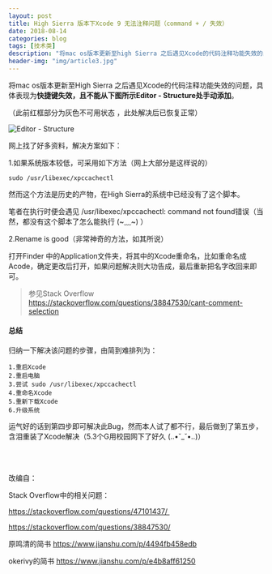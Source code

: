 ```yaml
---
layout: post
title: High Sierra 版本下Xcode 9 无法注释问题（command + / 失效）
date: 2018-08-14
categories: blog
tags: [技术类]
description: "将mac os版本更新至high Sierra 之后遇见Xcode的代码注释功能失效的问题，具体表现为快捷键失效，且不能从下图所示Editor - Structure处手动添加"
header-img: "img/article3.jpg"
---
```


将mac os版本更新至High Sierra 之后遇见Xcode的代码注释功能失效的问题，具体表现为**快捷键失效，且不能从下图所示Editor - Structure处手动添加**。

（此前红框部分为灰色不可用状态 ，此处解决后已恢复正常）

![Editor - Structure](https://apiao-1258505467.cos.ap-chengdu.myqcloud.com/blog_pic/Xcode%E6%B3%A8%E9%87%8A%E5%A4%B1%E6%95%88%E6%88%AA%E5%9B%BE.png)



网上找了好多资料，解决方案如下：

1.如果系统版本较低，可采用如下方法（网上大部分是这样说的）

```
sudo /usr/libexec/xpccachectl
```

然而这个方法是历史的产物，在High Sierra的系统中已经没有了这个脚本。

笔者在执行时便会遇见 /usr/libexec/xpccachectl: command not found错误（当然，都没有这个脚本了怎么能执行  (~﹏~) ）

2.Rename is good（非常神奇的方法，如其所说）

打开Finder 中的Application文件夹，将其中的Xcode重命名，比如重命名成Acode，确定更改后打开，如果问题解决则大功告成，最后重新把名字改回来即可。

> 参见Stack Overflow   https://stackoverflow.com/questions/38847530/cant-comment-selection

#### 总结

归纳一下解决该问题的步骤，由简到难排列为：

```
1.重启Xcode
2.重启电脑
3.尝试 sudo /usr/libexec/xpccachectl
4.重命名Xcode
5.重新下载Xcode
6.升级系统
```

运气好的话到第四步即可解决此Bug，然而本人试了都不行，最后做到了第五步，含泪重装了Xcode解决（5.3个G用校园网下了好久 (..•˘_˘•..)）

<br>

<br>

改编自：

Stack Overflow中的相关问题：

https://stackoverflow.com/questions/47101437/ 

https://stackoverflow.com/questions/38847530/

原鸣清的简书  https://www.jianshu.com/p/4494fb458edb

okerivy的简书 https://www.jianshu.com/p/e4b8aff61250

